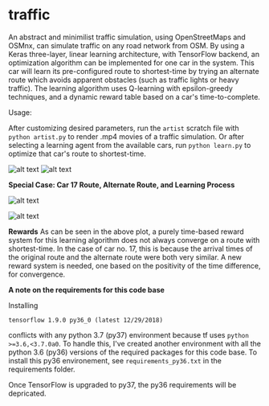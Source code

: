# traffic
An abstract and minimilist traffic simulation, using OpenStreetMaps and OSMnx, can simulate traffic on any road network from OSM. 
By using a Keras three-layer, linear learning architecture, with TensorFlow backend, an optimization algorithm can be implemented for one car in the system.
This car will learn its pre-configured route to shortest-time by trying an alternate route which avoids apparent obstacles (such as traffic lights or heavy traffic).
The learning algorithm uses Q-learning with epsilon-greedy techniques, and a dynamic reward table based on a car's time-to-complete.


Usage:

After customizing desired parameters, run the `artist` scratch file with `python artist.py` to render .mp4 movies of a traffic simulation.
Or after selecting a learning agent from the available cars, run `python learn.py` to optimize that car's route to shortest-time.




![alt text](https://raw.githubusercontent.com/donjpierce/traffic/master/examples/piedmont33cars.gif)
![alt text](https://raw.githubusercontent.com/donjpierce/traffic/master/examples/lowerManhattan.gif)

**Special Case: Car 17 Route, Alternate Route, and Learning Process**

![alt text](https://raw.githubusercontent.com/donjpierce/traffic/master/examples/avg_rewards.png)

![alt text](https://raw.githubusercontent.com/donjpierce/traffic/master/examples/car17_learn.png)

**Rewards**
As can be seen in the above plot, a purely time-based reward system for this learning algorithm does not always converge on a route with shortest-time. In the case of car no. 17,
this is because the arrival times of the original route and the alternate route were both very similar. A new reward system is needed, one based on the positivity of the time difference, for convergence.

**A note on the requirements for this code base**

Installing 

	tensorflow 1.9.0 py36_0 (latest 12/29/2018) 

conflicts with any python 3.7 (py37) environment because tf uses `python >=3.6,<3.7.0a0`. To handle this, I've created another environment with all the python 3.6 (py36) versions of the required packages for this code base. To install this py36 environement, see `requirements_py36.txt` in the requirements folder. 

Once TensorFlow is upgraded to py37, the py36 requirements will be depricated.

